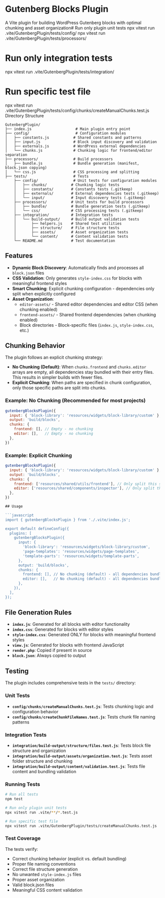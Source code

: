 # Gutenberg Blocks Plugin

A Vite plugin for building WordPress Gutenberg blocks with optimal chunking and asset organization# Run only plugin unit tests
npx vitest run .vite/GutenbergPlugin/tests/config/
npx vitest run .vite/GutenbergPlugin/tests/processors/

# Run only integration tests
npx vitest run .vite/GutenbergPlugin/tests/integration/

# Run specific test file
npx vitest run .vite/GutenbergPlugin/tests/config/chunks/createManualChunks.test.js Directory Structure

```
GutenbergPlugin/
├── index.js                    # Main plugin entry point
├── config/                     # Configuration modules
│   ├── constants.js           # Shared constants and patterns
│   ├── input.js               # Block input discovery and validation
│   ├── externals.js           # WordPress external dependencies
│   └── chunks.js              # Chunking logic for frontend/editor separation
├── processors/                # Build processors
│   ├── bundle.js              # Bundle generation (manifest, block.json copying)
│   └── css.js                 # CSS processing and splitting
├── tests/                     # Tests
    ├── config/                # Unit tests for configuration modules
    │   ├── chunks/           # Chunking logic tests
    │   ├── constants/        # Constants tests (.gitkeep)
    │   ├── externals/        # External dependencies tests (.gitkeep)
    │   └── input/            # Input discovery tests (.gitkeep)
    ├── processors/           # Unit tests for build processors
    │   ├── bundle/           # Bundle generation tests (.gitkeep)
    │   └── css/              # CSS processing tests (.gitkeep)
    ├── integration/          # Integration tests
    │   └── build-output/     # Build output validation tests
    │       ├── helpers.js    # Shared test utilities
    │       ├── structure/    # File structure tests
    │       ├── assets/       # Asset organization tests
    │       └── content/      # Content validation tests
    └── README.md             # Test documentation
```

## Features

- **Dynamic Block Discovery**: Automatically finds and processes all `block.json` files
- **CSS Validation**: Only generates `style-index.css` for blocks with meaningful frontend styles
- **Smart Chunking**: Explicit chunking configuration - dependencies only split when explicitly configured
- **Asset Organization**: 
  - `editor-assets/` - Shared editor dependencies and editor CSS (when chunking enabled)
  - `frontend-assets/` - Shared frontend dependencies (when chunking enabled)
  - Block directories - Block-specific files (`index.js`, `style-index.css`, etc.)

## Chunking Behavior

The plugin follows an explicit chunking strategy:

- **No Chunking (Default)**: When `chunks.frontend` and `chunks.editor` arrays are empty, all dependencies stay bundled with their entry files. This results in simpler builds with fewer files.
- **Explicit Chunking**: When paths are specified in chunk configuration, only those specific paths are split into chunks.

### Example: No Chunking (Recommended for most projects)
```javascript
gutenbergBlocksPlugin({
  input: { 'block-library': 'resources/widgets/block-library/custom' },
  output: 'build/blocks',
  chunks: {
    frontend: [], // Empty - no chunking
    editor: [],   // Empty - no chunking
  },
})
```

### Example: Explicit Chunking
```javascript
gutenbergBlocksPlugin({
  input: { 'block-library': 'resources/widgets/block-library/custom' },
  output: 'build/blocks',
  chunks: {
    frontend: ['resources/shared/utils/frontend'], // Only split this specific path
    editor: ['resources/shared/components/inspector'], // Only split this specific path
  },
})

## Usage

```javascript
import { gutenbergBlocksPlugin } from './.vite/index.js';

export default defineConfig({
  plugins: [
    gutenbergBlocksPlugin({
      input: {
        'block-library': 'resources/widgets/block-library/custom',
        'page-templates': 'resources/widgets/page-templates',
        'template-parts': 'resources/widgets/template-parts',
      },
      output: 'build/blocks',
      chunks: {
        frontend: [], // No chunking (default) - all dependencies bundled with entry files
        editor: [],   // No chunking (default) - all dependencies bundled with entry files
      },
    }),
  ],
});
```

## File Generation Rules

- **`index.js`**: Generated for all blocks with editor functionality
- **`index.css`**: Generated for blocks with editor styles
- **`style-index.css`**: Generated ONLY for blocks with meaningful frontend styles
- **`view.js`**: Generated for blocks with frontend JavaScript
- **`render.php`**: Copied if present in source
- **`block.json`**: Always copied to output

## Testing

The plugin includes comprehensive tests in the `tests/` directory:

### Unit Tests
- **`config/chunks/createManualChunks.test.js`**: Tests chunking logic and configuration behavior
- **`config/chunks/createChunkFileNames.test.js`**: Tests chunk file naming patterns

### Integration Tests
- **`integration/build-output/structure/files.test.js`**: Tests block file structure and organization
- **`integration/build-output/assets/organization.test.js`**: Tests asset folder structure and chunking
- **`integration/build-output/content/validation.test.js`**: Tests file content and bundling validation

### Running Tests
```bash
# Run all tests
npm test

# Run only plugin unit tests
npx vitest run .vite/**/*.test.js

# Run specific test file
npx vitest run .vite/GutenbergPlugin/tests/createManualChunks.test.js
```

### Test Coverage
The tests verify:
- Correct chunking behavior (explicit vs. default bundling)
- Proper file naming conventions
- Correct file structure generation
- No unwanted `style-index.js` files
- Proper asset organization
- Valid block.json files
- Meaningful CSS content validation
